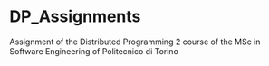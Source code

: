 # DP_Assignments
Assignment of the Distributed Programming 2 course of the MSc in Software Engineering of Politecnico di Torino 
